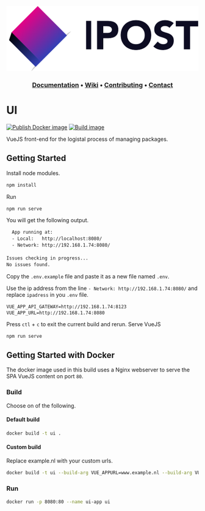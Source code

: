 ![ipost-logo](https://github.com/FIPost/docs/blob/master/assets/logo-name.png?raw=true)
<h3 align="middle">
  <a href="https://github.com/FIPost/docs">Documentation</a>
  <a>•</a>
  <a href="https://github.com/FIPost/docs/wiki">Wiki</a>
  <a>•</a>
  <a href="https://github.com/FIPost/docs/blob/master/CONTRIBUTING.md">Contributing</a>
  <a>•</a>
  <a href="https://github.com/FIPost/docs/blob/master/CONTACT.md">Contact</a>
</h3>

# UI
[![Publish Docker image](https://github.com/FIPost/ui/actions/workflows/docker-publish.yml/badge.svg)](https://github.com/FIPost/ui/actions/workflows/docker-publish.yml)
[![Build image](https://github.com/FIPost/ui/actions/workflows/build.yml/badge.svg)](https://github.com/FIPost/ui/actions/workflows/build.yml)

VueJS front-end for the logistal process of managing packages.

## Getting Started
Install node modules.
```zsh
npm install
```

Run 
```sh
npm run serve
```

You will get the following output.
```sh
  App running at:
  - Local:   http://localhost:8080/ 
  - Network: http://192.168.1.74:8080/

Issues checking in progress...
No issues found.
```

Copy the `.env.example` file and paste it as a new file named `.env`.

Use the ip address from the line `- Network: http://192.168.1.74:8080/` and replace `ipadress` in you `.env` file.

```env
VUE_APP_API_GATEWAY=http://192.168.1.74:8123
VUE_APP_URL=http://192.168.1.74:8080
```

Press `ctl` + `c` to exit the current build and rerun.
Serve VueJS
```zsh
npm run serve
```

## Getting Started with Docker
The docker image used in this build uses a Nginx webserver to serve the SPA VueJS content on port `80`.

### Build
Choose on of the following.

#### Default build
```sh
docker build -t ui .
```

#### Custom build
Replace example.nl with your custom urls.

```sh
docker build -t ui --build-arg VUE_APPURL=www.example.nl --build-arg VUE_APP_APIGATEWAY=gateway.example.nl .
```

### Run
```sh
docker run -p 8080:80 --name ui-app ui
```
